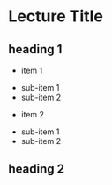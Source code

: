 Lecture Title
=============

heading 1
---------

+ item 1
 - sub-item 1
 - sub-item 2


+ item 2
 - sub-item 1
 - sub-item 2

heading 2
---------
